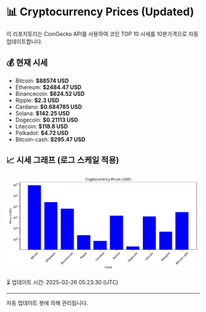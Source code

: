 
# 📊 Cryptocurrency Prices (Updated)

이 리포지토리는 CoinGecko API를 사용하여 코인 TOP 10 시세를 10분가격으로 자동 업데이트합니다.

## 💰 현재 시세
- Bitcoin: **$88574 USD**
- Ethereum: **$2484.47 USD**
- Binancecoin: **$624.52 USD**
- Ripple: **$2.3 USD**
- Cardano: **$0.684785 USD**
- Solana: **$142.25 USD**
- Dogecoin: **$0.21113 USD**
- Litecoin: **$118.8 USD**
- Polkadot: **$4.72 USD**
- Bitcoin-cash: **$295.47 USD**

## 📈 시세 그래프 (로그 스케일 적용)
![Crypto Prices](crypto_prices.png)

⏳ 업데이트 시간: 2025-02-26 05:23:30 (UTC)

---
자동 업데이트 봇에 의해 관리됩니다.
